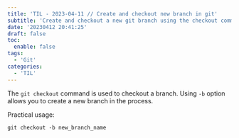 ```yaml
---
title: 'TIL - 2023-04-11 // Create and checkout new branch in git'
subtitle: 'Create and checkout a new git branch using the checkout command and -b option'
date: '20230412 20:41:25'
draft: false
toc:
  enable: false
tags: 
  - 'Git'
categories: 
  - 'TIL'
---
```


The `git checkout` command is used to checkout a branch. Using `-b` option allows you to create a new branch in the process.

Practical usage:

```git
git checkout -b new_branch_name
```
